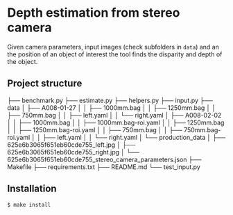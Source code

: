 # Depth estimation from stereo camera

Given camera parameters, input images (check subfolders in `data`) and an the position of an object of interest the tool finds the disparity and depth of the object.

## Project structure

├── benchmark.py
├── estimate.py
├── helpers.py
├── input.py
├── data
│   ├── A008-01-27
│   │   ├── 1000mm.bag
│   │   ├── 1250mm.bag
│   │   ├── 750mm.bag
│   │   ├── left.yaml
│   │   └── right.yaml
│   ├── A008-02-02
│   │   ├── 1000mm.bag
│   │   ├── 1000mm.bag-roi.yaml
│   │   ├── 1250mm.bag
│   │   ├── 1250mm.bag-roi.yaml
│   │   ├── 750mm.bag
│   │   ├── 750mm.bag-roi.yaml
│   │   ├── left.yaml
│   │   └── right.yaml
│   └── production_data
│       ├── 625e6b3065f651eb60cde755_left.jpg
│       ├── 625e6b3065f651eb60cde755_right.jpg
│       └── 625e6b3065f651eb60cde755_stereo_camera_parameters.json
├── Makefile
├── requirements.txt
├── README.md
└── test_input.py

## Installation

    $ make install
